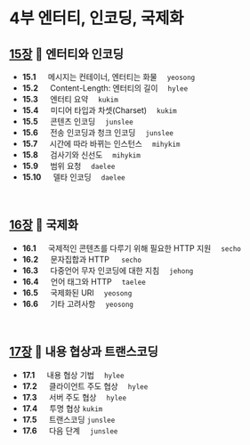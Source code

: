 # 4부 엔터티, 인코딩, 국제화

## [15장](./15_Entities_and_Encodings.md) :octopus: 엔터티와 인코딩
- __15.1__ 　  메시지는 컨테이너, 엔터티는 화물　 `yeosong`
- __15.2__ 　  Content-Length: 엔터티의 길이　 `hylee`
- __15.3__ 　  엔터티 요약　 `kukim`
- __15.4__ 　  미디어 타입과 차셋(Charset)　 `kukim`
- __15.5__ 　  콘텐츠 인코딩　 `junslee`
- __15.6__ 　  전송 인코딩과 청크 인코딩　 `junslee`
- __15.7__ 　  시간에 따라 바뀌는 인스턴스　 `mihykim`
- __15.8__ 　  검사기와 신선도　 `mihykim`
- __15.9__ 　  범위 요청　 `daelee`
- __15.10__ 　 델타 인코딩　 `daelee`
<br>

## [16장](./16_Internationalization.md) :octopus: 국제화
- __16.1__ 　  국제적인 콘텐츠를 다루기 위해 필요한 HTTP 지원　 `secho`
- __16.2__ 　  문자집합과 HTTP 　 `secho`
- __16.3__ 　  다중언어 무자 인코딩에 대한 지침　 `jehong`
- __16.4__ 　  언어 태그와 HTTP　 `taelee`
- __16.5__ 　  국제화된 URI　 `yeosong`
- __16.6__ 　  기타 고려사항　 `yeosong`

<br>

## [17장](./17_Content_Negotiation_and_Transcoding.md) :octopus: 내용 협상과 트랜스코딩
- __17.1__ 　  내용 협상 기법　 `hylee`
- __17.2__ 　  클라이언트 주도 협상　 `hylee`
- __17.3__ 　  서버 주도 협상　 `hylee`
- __17.4__ 　  투명 협상 `kukim`
- __17.5__ 　  트랜스코딩 `junslee`
- __17.6__ 　  다음 단계　 `junslee`
<br>
